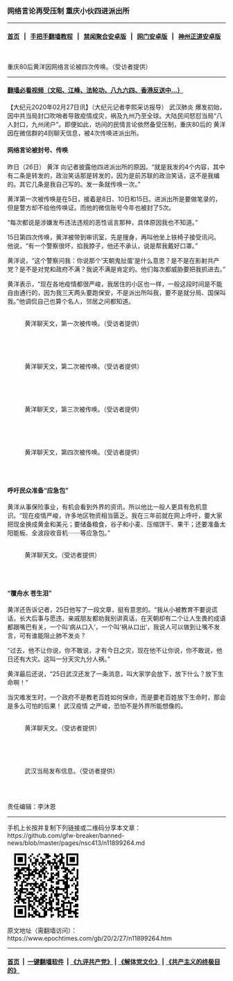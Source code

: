 ### 网络言论再受压制 重庆小伙四进派出所
------------------------

#### [首页](https://github.com/gfw-breaker/banned-news/blob/master/README.md) &nbsp;&nbsp;|&nbsp;&nbsp; [手把手翻墙教程](https://github.com/gfw-breaker/guides/wiki) &nbsp;&nbsp;|&nbsp;&nbsp; [禁闻聚合安卓版](https://github.com/gfw-breaker/bn-android) &nbsp;&nbsp;|&nbsp;&nbsp; [网门安卓版](https://github.com/oGate2/oGate) &nbsp;&nbsp;|&nbsp;&nbsp; [神州正道安卓版](https://github.com/SzzdOgate/update) 



<div><img alt="" class="aligncenter wp-post-image" src="https://i.epochtimes.com/assets/uploads/2020/02/S__12648503-600x381-600x381.jpg"/>
<div class="red16 caption">
 <p>
  重庆80后黄洋因网络言论被四次传唤。（受访者提供）
 </p>
</div>
</div><hr/>

#### [翻墙必看视频（文昭、江峰、法轮功、八九六四、香港反送中...）](https://github.com/gfw-breaker/banned-news/blob/master/pages/link3.md)

<div><p>
 【大纪元2020年02月27日讯】（大纪元记者李熙采访报导）
 <ok href="https://www.epochtimes.com/gb/tag/%E6%AD%A6%E6%B1%89%E8%82%BA%E7%82%8E.html">
  武汉肺炎
 </ok>
 爆发初始，因中共当局封口吹哨者导致疫情成灾，祸及九州乃至全球。大陆民间怒怼当局“八人封口，九州闭户”。即便如此，坊间的民情言论依然备受压制，重庆80后的
 <ok href="https://www.epochtimes.com/gb/tag/%E9%BB%84%E6%B4%8B.html">
  黄洋
 </ok>
 因在微信群的4则聊天信息，被4次传唤进派出所。
</p>
<h4>
 网络言论被封号、传唤
</h4>
<p>
 昨日（26日）
 <ok href="https://www.epochtimes.com/gb/tag/%E9%BB%84%E6%B4%8B.html">
  黄洋
 </ok>
 向记者披露他四进派出所的原因。“就是我发的4个内容，其中有二条是转发的，政治笑话那是转发的，因为是前苏联的政治笑话，这不是我编的。其它几条是我自己写的。发一条就传唤一次。”
</p>
<p>
 黄洋第一次被传唤是在5日，接着是8日、10日和15日。进派出所是要做笔录的，但是警方却不给他传唤证。而他的微信账号今年也被封了5次。
</p>
<p>
 “每次都说是涉嫌发布违法违规的恶性谣言那种，具体原因我也不知道。”
</p>
<p>
 15日第四次传唤，黄洋被带到审讯室，先是搜身，再叫他坐上铁椅子接受讯问。
 <br/>
 他说，“有一个警察很坏，掐我脖子，他还不承认，说是帮我戴好口罩。”
</p>
<p>
 黄洋说，“这个警察问我：你说那个‘天朝鬼扯蛋’是什么意思？是不是在影射共产党？是不是对党和政府不满？我说不满是肯定的。他们每次都威胁要把我抓进去。”
</p>
<p>
 黄洋表示，“现在各地疫情都很严峻，我居住的小区也一样，一般这段时间是不能自由通行的，因为我三天两头要跑保安，不是派出所叫我，要不是就分局、国保叫我。”他调侃自己也算个名人，邻居之间都知道。
</p>
<figure class="wp-caption aligncenter" id="attachment_11899289" style="width: 300px">
 <ok href="http://i.epochtimes.com/assets/uploads/2020/02/S__1318931.jpg">
  <img alt="" class="wp-image-11899289 size-small" src="http://i.epochtimes.com/assets/uploads/2020/02/S__1318931-300x633.jpg"/>
 </ok>
 <br/><figcaption class="wp-caption-text">
  黄洋聊天文，第一次被传唤。（受访者提供）
 </figcaption><br/>
</figure><br/>
<figure class="wp-caption aligncenter" id="attachment_11899291" style="width: 300px">
 <ok href="http://i.epochtimes.com/assets/uploads/2020/02/S__1318930.jpg">
  <img alt="" class="wp-image-11899291 size-small" src="http://i.epochtimes.com/assets/uploads/2020/02/S__1318930-300x633.jpg"/>
 </ok>
 <br/><figcaption class="wp-caption-text">
  黄洋聊天文，第二次被传唤。（受访者提供）
 </figcaption><br/>
</figure><br/>
<figure class="wp-caption aligncenter" id="attachment_11899294" style="width: 300px">
 <ok href="http://i.epochtimes.com/assets/uploads/2020/02/S__1318929.jpg">
  <img alt="" class="wp-image-11899294 size-small" src="http://i.epochtimes.com/assets/uploads/2020/02/S__1318929-300x633.jpg"/>
 </ok>
 <br/><figcaption class="wp-caption-text">
  黄洋聊天文，第三次被传唤。（受访者提供）
 </figcaption><br/>
</figure><br/>
<figure class="wp-caption aligncenter" id="attachment_11899295" style="width: 300px">
 <ok href="http://i.epochtimes.com/assets/uploads/2020/02/S__1318927.jpg">
  <img alt="" class="wp-image-11899295 size-small" src="http://i.epochtimes.com/assets/uploads/2020/02/S__1318927-300x633.jpg"/>
 </ok>
 <br/><figcaption class="wp-caption-text">
  黄洋聊天文，第四次被传唤。（受访者提供）
 </figcaption><br/>
</figure><br/>
<h4>
 呼吁民众准备“应急包”
</h4>
<p>
 黄洋从事保险事业，有机会看到外界的资讯，所以他比一般人更具有危机意识。“现在疫情严峻，许多地区物资相当匮乏。我在三年前就在网上呼吁，要大家把现金换成黄金和美元；要储备粮食，谷子和小麦、压缩饼干、果干；还要准备太阳能板、全波段收音机⋯⋯等应急包。”
</p>
<figure class="wp-caption aligncenter" id="attachment_11899285" style="width: 300px">
 <ok href="http://i.epochtimes.com/assets/uploads/2020/02/S__1318935.jpg">
  <img alt="" class="wp-image-11899285 size-small" src="http://i.epochtimes.com/assets/uploads/2020/02/S__1318935-300x633.jpg"/>
 </ok>
 <br/><figcaption class="wp-caption-text">
  黄洋聊天文。（受访者提供）
 </figcaption><br/>
</figure><br/>
<h4>
 “覆舟水 苍生泪”
</h4>
<p>
 黄洋还告诉记者，25日他写了一段文章，挺有意思的。“我从小被教育不要说谎话，长大后事与愿违，亲戚朋友都劝我别讲真话，在天朝却有二个让人生畏的成语都跟嘴巴有关，一个叫‘病从口入’，一个叫‘祸从口出’，我说人可以做到让嘴不发言，可有谁能阻止肺不发炎？
</p>
<p>
 “过去，他不让你说，你不敢说，才有今日之灾，现在他不让你说，你不敢说，他日还有大灾。这叫一分天灾九分人祸。”
</p>
<p>
 黄洋最后还说，“25日武汉还发了一条消息，叫大家学会放下，放下什么？放下生命啊！”
</p>
<p>
 当灾难发生时，一个政府不是教老百姓如何保命，而是要老百姓放下生命时，那会是多么可怕的后果！
 <ok href="https://www.epochtimes.com/gb/tag/%E6%AD%A6%E6%B1%89%E7%96%AB%E6%83%85.html">
  武汉疫情
 </ok>
 之严峻，恐怕不是外界所能想像的。
</p>
<figure class="wp-caption aligncenter" id="attachment_11899275" style="width: 300px">
 <ok href="http://i.epochtimes.com/assets/uploads/2020/02/S__1318934.jpg">
  <img alt="" class="wp-image-11899275 size-small" src="http://i.epochtimes.com/assets/uploads/2020/02/S__1318934-300x633.jpg"/>
 </ok>
 <br/><figcaption class="wp-caption-text">
  黄洋聊天文。（受访者提供）
 </figcaption><br/>
</figure><br/>
<figure class="wp-caption aligncenter" id="attachment_11899277" style="width: 300px">
 <ok href="http://i.epochtimes.com/assets/uploads/2020/02/S__1318939.jpg">
  <img alt="" class="wp-image-11899277 size-small" src="http://i.epochtimes.com/assets/uploads/2020/02/S__1318939-300x533.jpg"/>
 </ok>
 <br/><figcaption class="wp-caption-text">
  武汉当局发布信息。（受访者提供）
 </figcaption><br/>
</figure><br/>
<p>
 责任编辑：李沐恩
</p>
</div>
<hr/>
手机上长按并复制下列链接或二维码分享本文章：<br/>
https://github.com/gfw-breaker/banned-news/blob/master/pages/nsc413/n11899264.md <br/>
<a href='https://github.com/gfw-breaker/banned-news/blob/master/pages/nsc413/n11899264.md'><img src='https://github.com/gfw-breaker/banned-news/blob/master/pages/nsc413/n11899264.md.png'/></a> <br/>
原文地址（需翻墙访问）：https://www.epochtimes.com/gb/20/2/27/n11899264.htm


------------------------
#### [首页](https://github.com/gfw-breaker/banned-news/blob/master/README.md) &nbsp;|&nbsp; [一键翻墙软件](https://github.com/gfw-breaker/nogfw/blob/master/README.md) &nbsp;| [《九评共产党》](https://github.com/gfw-breaker/9ping.md/blob/master/README.md#九评之一评共产党是什么) | [《解体党文化》](https://github.com/gfw-breaker/jtdwh.md/blob/master/README.md) | [《共产主义的终极目的》](https://github.com/gfw-breaker/gczydzjmd.md/blob/master/README.md)


<img src='http://gfw-breaker.win/banned-news/pages/nsc413/n11899264.md' width='0px' height='0px'/>